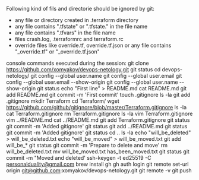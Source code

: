

Following kind of fils and directorie should be ignored by git:
- any file or directory created in .terraform directory
- any file contains ".tfstate" or ".tfstate." in the file name
- any file contains ".tfvars" in the file name
- files crash.log, .terraformrc and terraform.rc
- override files like override.tf, override.tf.json or any file contains "_override.tf" or "_override.tf.json"

console commands executed during the session:
git clone https://github.com/xomyakov/devops-netology.git
git status
cd devops-netology/
git config --global user.name
git config --global user.email
git config --global user.email --show-origin
git config --global user.name --show-origin
git status
echo "First line" > README.md
cat README.md
git add README.md
git commit -m 'First commit'
touch .gitignore
ls -la
git add .gitignore
mkdir Terraform
cd Terraform/
wget https://github.com/github/gitignore/blob/master/Terraform.gitignore
ls -la
cat Terraform.gitignore
rm Terraform.gitignore
ls -la
vim Terraform.gitignore
vim ../README.md
cat ../README.md
git add Terraform.gitignore
git status
git commit -m 'Added gitignore'
git status
git add ../README.md
git status
git commit -m 'Added gitignore'
git status
cd ..
ls -la
echo "will_be_deleted" > will_be_deleted.txt
echo "will_be_moved" > will_be_moved.txt
git add will_be_*
git status
git commit -m 'Prepare to delete and move'
rm will_be_deleted.txt
mv will_be_moved.txt has_been_moved.txt
git status
git commit -m "Moved and deleted'
ssh-keygen -t ed25519 -C personalduality@gmail.com
brew install gh
gh auth login
git remote set-url origin git@github.com:xomyakov/devops-netology.git
git remote -v
git push
